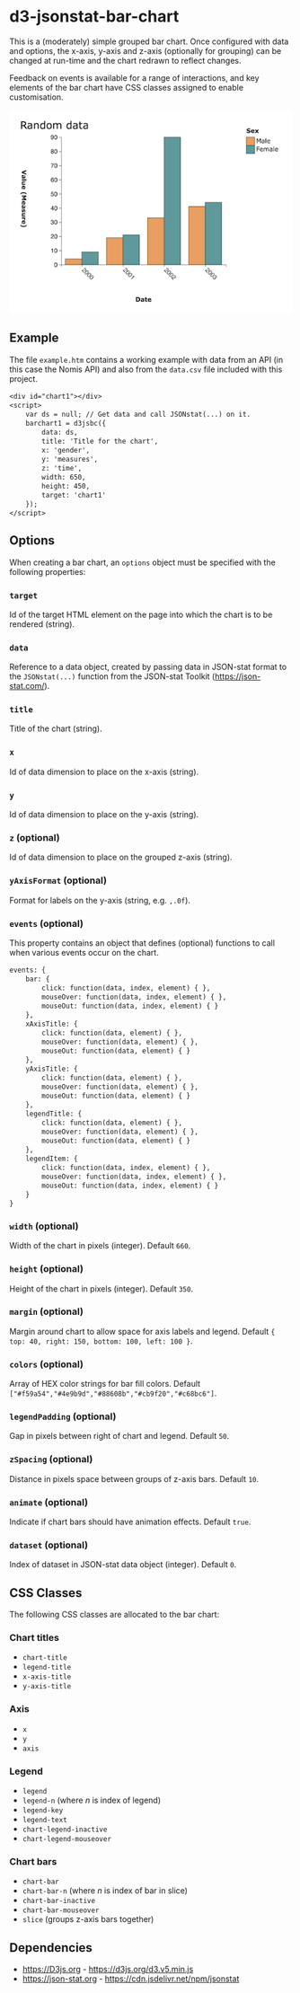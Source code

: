 # d3-jsonstat-bar-chart
This is a (moderately) simple grouped bar chart. Once configured with data and
options, the x-axis, y-axis and z-axis (optionally for grouping) can be changed
at run-time and the chart redrawn to reflect changes.

Feedback on events is available for a range of interactions, and key elements of
the bar chart have CSS classes assigned to enable customisation.

![Screenshot](docs/images/example.png)

## Example
The file `example.htm` contains a working example with data from an API (in this
case the Nomis API) and also from the `data.csv` file included with this project.

```
<div id="chart1"></div>
<script>
    var ds = null; // Get data and call JSONstat(...) on it.
    barchart1 = d3jsbc({
        data: ds,
        title: 'Title for the chart',
        x: 'gender',
        y: 'measures',
        z: 'time',
        width: 650,
        height: 450,
        target: 'chart1'
    });
</script>
```

## Options
When creating a bar chart, an `options` object must be specified with the following properties:

### `target`
Id of the target HTML element on the page into which the chart is to be rendered (string).

### `data`
Reference to a data object, created by passing data in JSON-stat format to the `JSONstat(...)`
function from the JSON-stat Toolkit (https://json-stat.com/).

### `title`
Title of the chart (string).

### `x`
Id of data dimension to place on the x-axis (string).

### `y`
Id of data dimension to place on the y-axis (string).

### `z` (optional)
Id of data dimension to place on the grouped z-axis (string).

### `yAxisFormat` (optional)
Format for labels on the y-axis (string, e.g. `,.0f`).

### `events` (optional)
This property contains an object that defines (optional) functions to call when
various events occur on the chart.

```
events: {
    bar: {
        click: function(data, index, element) { },
        mouseOver: function(data, index, element) { },
        mouseOut: function(data, index, element) { }
    },
    xAxisTitle: {
        click: function(data, element) { },
        mouseOver: function(data, element) { },
        mouseOut: function(data, element) { }
    },
    yAxisTitle: {
        click: function(data, element) { },
        mouseOver: function(data, element) { },
        mouseOut: function(data, element) { }
    },
    legendTitle: {
        click: function(data, element) { },
        mouseOver: function(data, element) { },
        mouseOut: function(data, element) { }
    },
    legendItem: {
        click: function(data, index, element) { },
        mouseOver: function(data, index, element) { },
        mouseOut: function(data, index, element) { }
    }
}
```

### `width` (optional)
Width of the chart in pixels (integer).
Default `660`.

### `height` (optional)
Height of the chart in pixels (integer).
Default `350`.

### `margin` (optional)
Margin around chart to allow space for axis labels and legend.
Default `{ top: 40, right: 150, bottom: 100, left: 100 }`.

### `colors` (optional)
Array of HEX color strings for bar fill colors.
Default `["#f59a54","#4e9b9d","#88608b","#cb9f20","#c68bc6"]`.

### `legendPadding` (optional)
Gap in pixels between right of chart and legend.
Default `50`.

### `zSpacing` (optional)
Distance in pixels space between groups of z-axis bars.
Default `10`.

### `animate` (optional)
Indicate if chart bars should have animation effects.
Default `true`.

### `dataset` (optional)
Index of dataset in JSON-stat data object (integer).
Default `0`.

## CSS Classes
The following CSS classes are allocated to the bar chart:

### Chart titles
* `chart-title`
* `legend-title`
* `x-axis-title`
* `y-axis-title`

### Axis
* `x`
* `y`
* `axis`

### Legend
* `legend`
* `legend-n` (where _n_ is index of legend)
* `legend-key`
* `legend-text`
* `chart-legend-inactive`
* `chart-legend-mouseover`

### Chart bars
* `chart-bar`
* `chart-bar-n` (where _n_ is index of bar in slice)
* `chart-bar-inactive`
* `chart-bar-mouseover`
* `slice` (groups z-axis bars together)

## Dependencies
* https://D3js.org - https://d3js.org/d3.v5.min.js
* https://json-stat.org - https://cdn.jsdelivr.net/npm/jsonstat